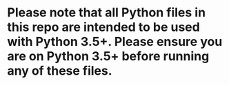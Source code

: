 # Please note that all Python files in this repo are intended to be used with Python 3.5+. Please ensure you are on Python 3.5+ before running any of these files. 
